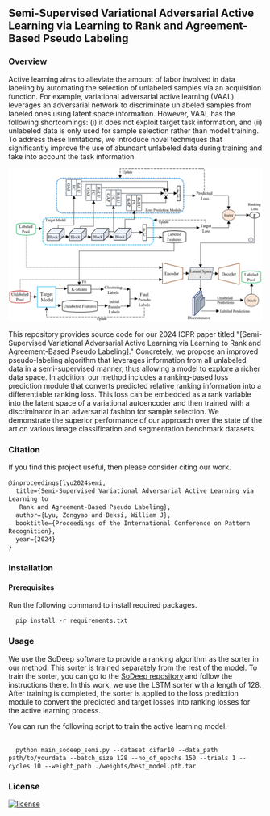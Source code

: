 [//]: # (# __Semi-Supervised Variational Adversarial Active Learning via Learning to Rank and Agreement-Based Pseudo Labeling__)

[//]: # ()
[//]: # (### Overview)

[//]: # (_Active learning aims to alleviate the amount of labor involved in data labeling)

[//]: # (by automating the selection of unlabeled samples via an acquisition function.)

[//]: # (For example, variational adversarial active learning &#40;VAAL&#41; leverages an)

[//]: # (adversarial network to discriminate unlabeled samples from labeled ones using)

[//]: # (latent space information. However, VAAL has the following shortcomings: &#40;i&#41; it)

[//]: # (does not exploit target task information, and &#40;ii&#41; unlabeled data is only used)

[//]: # (for sample selection rather than model training. To address these limitations,)

[//]: # (we introduce novel techniques that significantly improve the use of abundant)

[//]: # (unlabeled data during training and take into account the task information.)

[//]: # (Concretely, we propose an improved pseudo-labeling algorithm that leverages)

[//]: # (information from all unlabeled data in a semi-supervised manner, thus allowing a)

[//]: # (model to explore a richer data space. In addition, our method includes a)

[//]: # (ranking-based loss prediction module that converts predicted relative ranking)

[//]: # (information into a differentiable ranking loss. This loss can be embedded as a)

[//]: # (rank variable into the latent space of a variational autoencoder and then)

[//]: # (trained with a discriminator in an adversarial fashion for sample selection. We)

[//]: # (demonstrate the superior performance of our approach over the state of the art)

[//]: # (on various image classification and segmentation benchmark datasets._)


## Semi-Supervised Variational Adversarial Active Learning via Learning to Rank and Agreement-Based Pseudo Labeling

### Overview

Active learning aims to alleviate the amount of labor involved in data labeling
by automating the selection of unlabeled samples via an acquisition function.
For example, variational adversarial active learning (VAAL) leverages an
adversarial network to discriminate unlabeled samples from labeled ones using
latent space information. However, VAAL has the following shortcomings: (i) it
does not exploit target task information, and (ii) unlabeled data is only used
for sample selection rather than model training. To address these limitations,
we introduce novel techniques that significantly improve the use of abundant
unlabeled data during training and take into account the task information.

<p align="center">
<img src="./misc/architecture.jpg">
</p>

This repository provides source code for our 2024 ICPR paper titled "[Semi-Supervised
Variational Adversarial Active Learning via Learning to Rank and Agreement-Based
Pseudo Labeling]." 
Concretely, we propose an improved pseudo-labeling algorithm that leverages
information from all unlabeled data in a semi-supervised manner, thus allowing a
model to explore a richer data space. In addition, our method includes a
ranking-based loss prediction module that converts predicted relative ranking
information into a differentiable ranking loss. This loss can be embedded as a
rank variable into the latent space of a variational autoencoder and then
trained with a discriminator in an adversarial fashion for sample selection. We
demonstrate the superior performance of our approach over the state of the art
on various image classification and segmentation benchmark datasets.

### Citation

If you find this project useful, then please consider citing our work.

```
@inproceedings{lyu2024semi,
  title={Semi-Supervised Variational Adversarial Active Learning via Learning to
   Rank and Agreement-Based Pseudo Labeling},
  author={Lyu, Zongyao and Beksi, William J},
  booktitle={Proceedings of the International Conference on Pattern Recognition},
  year={2024}
}
```

[//]: # (### Model Architecture)

[//]: # ()
[//]: # (<p align="center">)

[//]: # (<img src="./misc/model.png">)

[//]: # (</p>)

### Installation

#### Prerequisites

Run the following command to install required packages.

```shell
  pip install -r requirements.txt 
```

### Usage

We use the SoDeep software to provide a ranking algorithm as the sorter in our
method. This sorter is trained separately from the rest of the model. To train
the sorter, you can go to the [SoDeep repository](https://github.com/technicolor-research/sodeep)
and follow the instructions there. In this work, we use the LSTM sorter with a
length of 128. After training is completed, the sorter is applied to the loss
prediction module to convert the predicted and target losses into ranking losses
for the active learning process.

You can run the following script to train the active learning model.

```shell

  python main_sodeep_semi.py --dataset cifar10 --data_path path/to/yourdata --batch_size 128 --no_of_epochs 150 --trials 1 --cycles 10 --weight_path ./weights/best_model.pth.tar

```



### License 

[![license](https://img.shields.io/badge/license-Apache%202-blue)](https://github.com/robotic-vision-lab/Deep-Ensembles-For-Probabilistic-Object-Detection/blob/main/LICENSE)


